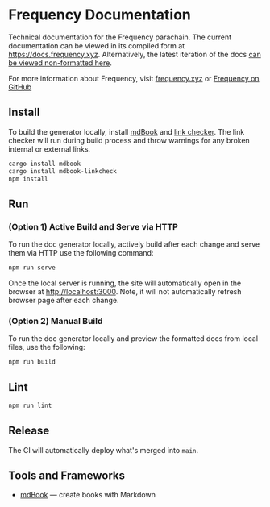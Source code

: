 # Frequency Documentation

Technical documentation for the Frequency parachain.
The current documentation can be viewed in its compiled form at https://docs.frequency.xyz.
Alternatively, the latest iteration of the docs [can be viewed
non-formatted here](https://github.com/LibertyDSNP/frequency-docs/tree/main/pages).

For more information about Frequency, visit [frequency.xyz](https://www.frequency.xyz)
or [Frequency on GitHub](https://github.com/LibertyDSNP/frequency)

## Install

To build the generator locally, install [mdBook](https://github.com/rust-lang/mdBook.git)
and [link checker](https://github.com/Michael-F-Bryan/mdbook-linkcheck). The link checker will run during build process and throw warnings for any broken internal
or external links.

``` bash
cargo install mdbook
cargo install mdbook-linkcheck
npm install
```
## Run

### (Option 1) Active Build and Serve via HTTP

To run the doc generator locally, actively build after each change and serve them
via HTTP use the following command:

``` bash
npm run serve
```

Once the local server is running, the site will automatically open
in the browser at <http://localhost:3000>. Note, it will not automatically refresh
browser page after each change.

### (Option 2) Manual Build
To run the doc generator locally and preview the formatted docs from local files, use the following:

``` bash
npm run build
```

## Lint

```sh
npm run lint
```

## Release

The CI will automatically deploy what's merged into `main`.

## Tools and Frameworks

* [mdBook](https://rust-lang.github.io/mdBook/) — create books with Markdown
